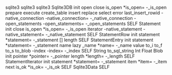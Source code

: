 sqlite3
 sqlite3
	 sqlite3
		 Sqlite3DB
			 init
			 open
			 close
			 is_open
			 *is_open=
			 -_is_open
			 prepare
			 execute
			 create_table
			 insert
			 replace
			 select
			 error
			 last_insert_rowid
			 -native_connection
			 -native_connection=
			 -_native_connection
			 -open_statements
			 -open_statements=
			 -_open_statements
			 SELF
		 Statement
			 init
			 close
			 is_open
			 *is_open=
			 -_is_open
			 iterator
			 -native_statement
			 -native_statement=
			 -_native_statement
			 SELF
		 StatementRow
			 init
			 statement
			 *statement=
			 -_statement
			 []
			 length
			 SELF
		 StatementEntry
			 init
			 statement
			 *statement=
			 -_statement
			 name
			 lazy _name
			 *name=
			 -_name
			 value
			 to_i
			 to_f
			 to_s
			 to_blob
			 -index
			 -index=
			 -_index
			 SELF
		 String
			 to_sql_string
		 Int
		 Float
		 Blob
			 init
			 pointer
			 *pointer=
			 -_pointer
			 length
			 *length=
			 -_length
			 SELF
		 StatementIterator
			 init
			 statement
			 *statement=
			 -_statement
			 item
			 *item=
			 -_item
			 next
			 is_ok
			 *is_ok=
			 -_is_ok
			 SELF
		 Sqlite3Data
			 SELF

